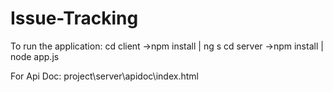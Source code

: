 # Issue-Tracking

To run the application:
cd client ->npm install | ng s
cd server ->npm install | node app.js

For Api Doc:
project\server\apidoc\index.html
